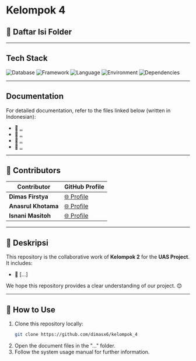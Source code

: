 # Kelompok 4

## 📂 Daftar Isi Folder

---

## Tech Stack
![Database](https://img.shields.io/badge/database-MySQL-green) ![Framework](https://img.shields.io/badge/framework-Yii2-blue) ![Language](https://img.shields.io/badge/language-PHP-blue) ![Environment](https://img.shields.io/badge/environment-XAMPP-orange) ![Dependencies](https://img.shields.io/badge/dependencies-Composer-yellow)

---

## Documentation
For detailed documentation, refer to the files linked below (written in Indonesian):

- 📘 [..](#)
- 📙 [..](#)
- 📗 [..](#)
- 📕 [..](#)

---

## 🤝 Contributors
| Contributor       | GitHub Profile                                  |
|-------------------|------------------------------------------------|
| **Dimas Firstya**  | [🌐 Profile](https://github.com/dimasx6) |
| **Anasrul Khotama** | [🌐 Profile](https://github.com/anasrulgit)    |
| **Isnani Masitoh** | [🌐 Profile](https://github.com/isnanimasitoh17)    |

---

## 📝 Deskripsi
This repository is the collaborative work of **Kelompok 2** for the **UAS Project**. It includes:
- 📌 [...]

We hope this repository provides a clear understanding of our project. 😊

---

## 🚀 How to Use
1. Clone this repository locally:
   ```bash
   git clone https://github.com/dimasx6/kelompok_4
   ```
2. Open the document files in the "..." folder.
3. Follow the system usage manual for further information.
